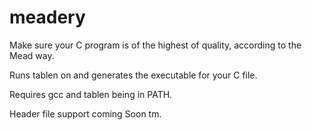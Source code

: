 # meadery
Make sure your C program is of the highest of quality, according to the Mead way.

Runs tablen on and generates the executable for your C file.

Requires gcc and tablen being in PATH.

Header file support coming Soon tm.
